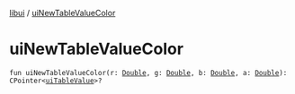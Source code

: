 [libui](index.md) / [uiNewTableValueColor](./ui-new-table-value-color.md)

# uiNewTableValueColor

`fun uiNewTableValueColor(r: `[`Double`](https://kotlinlang.org/api/latest/jvm/stdlib/kotlin/-double/index.html)`, g: `[`Double`](https://kotlinlang.org/api/latest/jvm/stdlib/kotlin/-double/index.html)`, b: `[`Double`](https://kotlinlang.org/api/latest/jvm/stdlib/kotlin/-double/index.html)`, a: `[`Double`](https://kotlinlang.org/api/latest/jvm/stdlib/kotlin/-double/index.html)`): CPointer<`[`uiTableValue`](ui-table-value.md)`>?`